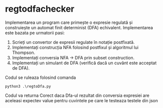 # regtodfachecker
Implementarea un program care primește o expresie regulată și construiește un automat finit determinist (DFA) echivalent. Implementarea este bazata pe urmatorii pasi:
1. Scrieți un convertor de expresii regulate în notație postfixată.
2. Implementați construcția NFA folosind postfixul și algoritmul lui Thompson.
3. Implementați conversia NFA → DFA prin subset construction.
4. Implementați un simulant de DFA (verifică dacă un cuvânt este acceptat de DFA).

Codul se ruleaza folosind comanda

    python3 .\regtoDfa.py
    
Codul va returna Corect daca Dfa-ul rezultat din conversia expresiei are aceleasi expectev value pentru cuvintele pe care le testeaza testele din json 
